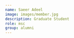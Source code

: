 ```yaml
---
name: Saeer Adeel
image: images/member.jpg
description: Graduate Student
role: msc
group: alumni
---
```

